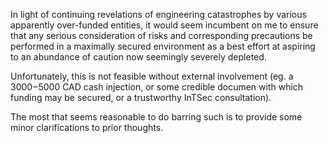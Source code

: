In light of continuing revelations of engineering catastrophes by various apparently over-funded entities, it would seem incumbent on me to ensure that any serious consideration of risks and corresponding precautions be performed in a maximally secured environment as a best effort at aspiring to an abundance of caution now seemingly severely depleted.

Unfortunately, this is not feasible without external involvement (eg. a $3000-$5000 CAD cash injection, or some credible documen with which funding may be secured, or a trustworthy InTSec consultation).

The most that seems reasonable to do barring such is to provide some minor clarifications to prior thoughts.
